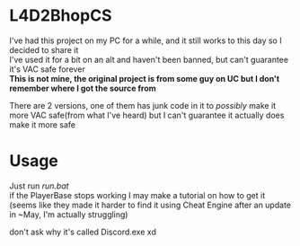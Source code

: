 # L4D2BhopCS
 
I've had this project on my PC for a while, and it still works to this day so I decided to share it   
I've used it for a bit on an alt and haven't been banned, but can't guarantee it's VAC safe forever  
**This is not mine, the original project is from some guy on UC but I don't remember where I got the source from**   

There are 2 versions, one of them has junk code in it to *possibly* make it more VAC safe(from what I've heard) but I can't guarantee it actually does make it more safe
   
  
# Usage
Just run *run.bat*  
if the PlayerBase stops working I may make a tutorial on how to get it  
(seems like they made it harder to find it using Cheat Engine after an update in ~May, I'm actually struggling)  
  
don't ask why it's called Discord.exe xd
